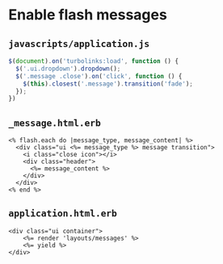 # Enable flash messages

## `javascripts/application.js`

```javascript
$(document).on('turbolinks:load', function () {
  $('.ui.dropdown').dropdown();
  $('.message .close').on('click', function () {
    $(this).closest('.message').transition('fade');
  });
})
```

## `_message.html.erb`

```markup
<% flash.each do |message_type, message_content| %>
  <div class="ui <%= message_type %> message transition">
    <i class="close icon"></i>
    <div class="header">
      <%= message_content %>
    </div>
  </div>
<% end %>
```

## `application.html.erb`

```markup
<div class="ui container">
    <%= render 'layouts/messages' %>
    <%= yield %>
</div>
```

